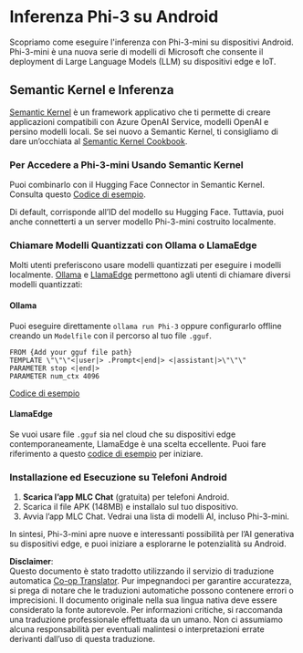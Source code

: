 <!--
CO_OP_TRANSLATOR_METADATA:
{
  "original_hash": "9481b07dda8f9715a5d1ff43fb27568b",
  "translation_date": "2025-07-16T20:13:17+00:00",
  "source_file": "md/01.Introduction/03/Android_Inference.md",
  "language_code": "it"
}
-->
# **Inferenza Phi-3 su Android**

Scopriamo come eseguire l'inferenza con Phi-3-mini su dispositivi Android. Phi-3-mini è una nuova serie di modelli di Microsoft che consente il deployment di Large Language Models (LLM) su dispositivi edge e IoT.

## Semantic Kernel e Inferenza

[Semantic Kernel](https://github.com/microsoft/semantic-kernel) è un framework applicativo che ti permette di creare applicazioni compatibili con Azure OpenAI Service, modelli OpenAI e persino modelli locali. Se sei nuovo a Semantic Kernel, ti consigliamo di dare un’occhiata al [Semantic Kernel Cookbook](https://github.com/microsoft/SemanticKernelCookBook?WT.mc_id=aiml-138114-kinfeylo).

### Per Accedere a Phi-3-mini Usando Semantic Kernel

Puoi combinarlo con il Hugging Face Connector in Semantic Kernel. Consulta questo [Codice di esempio](https://github.com/Azure-Samples/Phi-3MiniSamples/tree/main/semantickernel?WT.mc_id=aiml-138114-kinfeylo).

Di default, corrisponde all’ID del modello su Hugging Face. Tuttavia, puoi anche connetterti a un server modello Phi-3-mini costruito localmente.

### Chiamare Modelli Quantizzati con Ollama o LlamaEdge

Molti utenti preferiscono usare modelli quantizzati per eseguire i modelli localmente. [Ollama](https://ollama.com/) e [LlamaEdge](https://llamaedge.com) permettono agli utenti di chiamare diversi modelli quantizzati:

#### Ollama

Puoi eseguire direttamente `ollama run Phi-3` oppure configurarlo offline creando un `Modelfile` con il percorso al tuo file `.gguf`.

```gguf
FROM {Add your gguf file path}
TEMPLATE \"\"\"<|user|> .Prompt<|end|> <|assistant|>\"\"\"
PARAMETER stop <|end|>
PARAMETER num_ctx 4096
```

[Codice di esempio](https://github.com/Azure-Samples/Phi-3MiniSamples/tree/main/ollama?WT.mc_id=aiml-138114-kinfeylo)

#### LlamaEdge

Se vuoi usare file `.gguf` sia nel cloud che su dispositivi edge contemporaneamente, LlamaEdge è una scelta eccellente. Puoi fare riferimento a questo [codice di esempio](https://github.com/Azure-Samples/Phi-3MiniSamples/tree/main/wasm?WT.mc_id=aiml-138114-kinfeylo) per iniziare.

### Installazione ed Esecuzione su Telefoni Android

1. **Scarica l’app MLC Chat** (gratuita) per telefoni Android.  
2. Scarica il file APK (148MB) e installalo sul tuo dispositivo.  
3. Avvia l’app MLC Chat. Vedrai una lista di modelli AI, incluso Phi-3-mini.

In sintesi, Phi-3-mini apre nuove e interessanti possibilità per l’AI generativa su dispositivi edge, e puoi iniziare a esplorarne le potenzialità su Android.

**Disclaimer**:  
Questo documento è stato tradotto utilizzando il servizio di traduzione automatica [Co-op Translator](https://github.com/Azure/co-op-translator). Pur impegnandoci per garantire accuratezza, si prega di notare che le traduzioni automatiche possono contenere errori o imprecisioni. Il documento originale nella sua lingua nativa deve essere considerato la fonte autorevole. Per informazioni critiche, si raccomanda una traduzione professionale effettuata da un umano. Non ci assumiamo alcuna responsabilità per eventuali malintesi o interpretazioni errate derivanti dall’uso di questa traduzione.